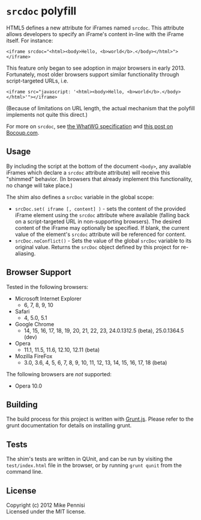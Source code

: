 # `srcdoc` polyfill

HTML5 defines a new attribute for iFrames named	`srcdoc`. This attribute allows
developers to specify an iFrame's content in-line with the iFrame itself. For
instance:

	<iframe srcdoc="<html><body>Hello, <b>world</b>.</body></html>"></iframe>

This feature only began to see adoption in major browsers in early 2013.
Fortunately, most older browsers support similar functionality through
script-targeted URLs, i.e.

	<iframe src="javascript: '<html><body>Hello, <b>world</b>.</body></html>'"></iframe>

(Because of limitations on URL length, the actual mechanism that the polyfill
implements not quite this direct.)

For more on `srcdoc`, see [the WhatWG specification](http://www.whatwg.org/specs/web-apps/current-work/multipage/the-iframe-element.html#attr-iframe-srcdoc) and [this post on
Bocoup.com](http://weblog.bocoup.com/third-party-javascript-development-future/).

## Usage

By including the script at the bottom of the document `<body>`, any available
iFrames which declare a `srcdoc` attribute attribute) will receive this
"shimmed" behavior. (In browsers that already implement this functionality, no
change will take place.)

The shim also defines a `srcDoc` variable in the global scope:

* `srcDoc.set( iframe [, content] )` - sets the content of the provided iFrame
  element using the `srcdoc` attribute where available (falling back on a
  script-targeted URL in non-supporting browsers). The desired content of the
  iFrame may optionally be specified. If blank, the current value of the
  element's `srcdoc` attribute will be referenced for content.
* `srcDoc.noConflict()` - Sets the value of the global `srcDoc` variable to its
  original value. Returns the `srcDoc` object defined by this project for
  re-aliasing.

## Browser Support

Tested in the following browsers:

* Microsoft Internet Explorer
  * 6, 7, 8, 9, 10
* Safari
  * 4, 5.0, 5.1
* Google Chrome
  * 14, 15, 16, 17, 18, 19, 20, 21, 22, 23, 24.0.1312.5 (beta), 25.0.1364.5
    (dev)
* Opera
  * 11.1, 11.5, 11.6, 12.10, 12.11 (beta)
* Mozilla FireFox
  * 3.0, 3.6, 4, 5, 6, 7, 8, 9, 10, 11, 12, 13, 14, 15, 16, 17, 18 (beta)

The following browsers are *not* supported:

* Opera 10.0

## Building

The build process for this project is written with
[Grunt.js](http://gruntjs.com). Please refer to the grunt documentation for
details on installing grunt.

## Tests

The shim's tests are written in QUnit, and can be run by visiting the
`test/index.html` file in the browser, or by running `grunt qunit` from the
command line.

## License

Copyright (c) 2012 Mike Pennisi  
Licensed under the MIT license.

